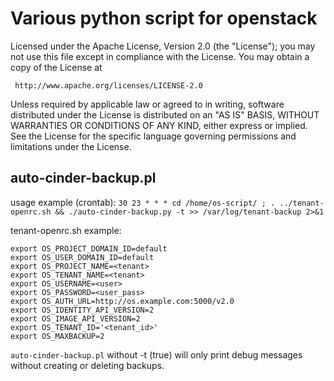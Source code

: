 # Various python script for openstack

Licensed under the Apache License, Version 2.0 (the "License"); you may
not use this file except in compliance with the License. You may obtain
a copy of the License at

     http://www.apache.org/licenses/LICENSE-2.0

Unless required by applicable law or agreed to in writing, software
distributed under the License is distributed on an "AS IS" BASIS, WITHOUT
WARRANTIES OR CONDITIONS OF ANY KIND, either express or implied. See the
License for the specific language governing permissions and limitations
under the License.


## auto-cinder-backup.pl

usage example (crontab):
`30 23 * * * cd /home/os-script/ ; . ../tenant-openrc.sh && ./auto-cinder-backup.py -t >> /var/log/tenant-backup 2>&1`

tenant-openrc.sh example:

```
export OS_PROJECT_DOMAIN_ID=default
export OS_USER_DOMAIN_ID=default
export OS_PROJECT_NAME=<tenant>
export OS_TENANT_NAME=<tenant>
export OS_USERNAME=<user>
export OS_PASSWORD=<user_pass>
export OS_AUTH_URL=http://os.example.com:5000/v2.0
export OS_IDENTITY_API_VERSION=2
export OS_IMAGE_API_VERSION=2
export OS_TENANT_ID='<tenant_id>'
export OS_MAXBACKUP=2
```

`auto-cinder-backup.pl` without -t (true) will only print debug messages without creating or deleting backups.


